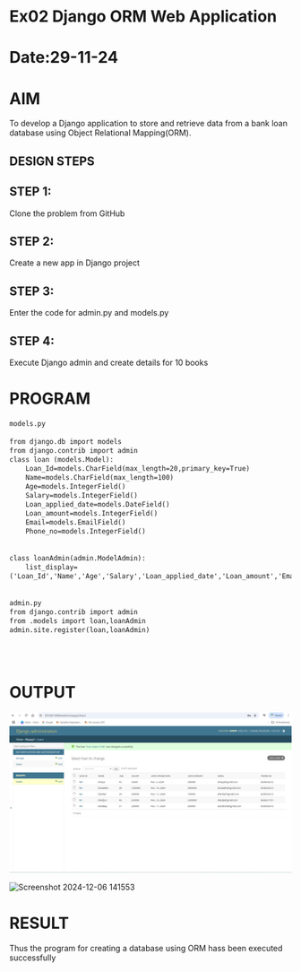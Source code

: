 # Ex02 Django ORM Web Application
# Date:29-11-24
# AIM
To develop a Django application to store and retrieve data from a bank loan database using Object Relational Mapping(ORM).


## DESIGN STEPS
## STEP 1:
Clone the problem from GitHub

## STEP 2:
Create a new app in Django project

## STEP 3:
Enter the code for admin.py and models.py

## STEP 4:
Execute Django admin and create details for 10 books

# PROGRAM
```
models.py

from django.db import models
from django.contrib import admin
class loan (models.Model):
    Loan_Id=models.CharField(max_length=20,primary_key=True)
    Name=models.CharField(max_length=100)
    Age=models.IntegerField()
    Salary=models.IntegerField()
    Loan_applied_date=models.DateField()
    Loan_amount=models.IntegerField()
    Email=models.EmailField()
    Phone_no=models.IntegerField()


class loanAdmin(admin.ModelAdmin):
    list_display=('Loan_Id','Name','Age','Salary','Loan_applied_date','Loan_amount','Email','Phone_no')


admin.py
from django.contrib import admin
from .models import loan,loanAdmin
admin.site.register(loan,loanAdmin)




```
# OUTPUT
![alt text](<Screenshot 2024-11-29 104015.png>)

![Screenshot 2024-12-06 141553](https://github.com/user-attachments/assets/58f5a1f4-3944-444d-923e-04c8fe5024ad)



# RESULT
Thus the program for creating a database using ORM hass been executed successfully

